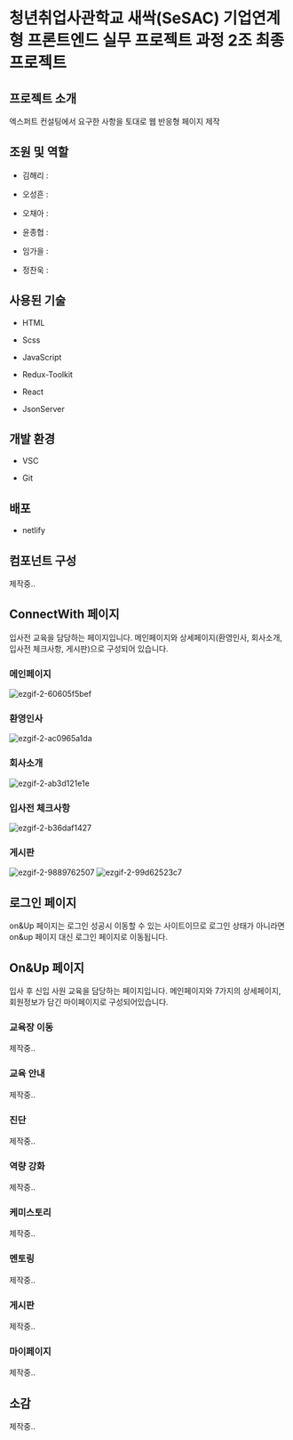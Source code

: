 # 청년취업사관학교 새싹(SeSAC) 기업연계형 프론트엔드 실무 프로젝트 과정 2조 최종프로젝트
## 프로젝트 소개
 엑스퍼트 컨설팅에서 요구한 사항을 토대로 웹 반응형 페이지 제작
## 조원 및 역할
- 김해리 :

- 오성흔 :

- 오채아 :

- 윤종협 :

- 임가을 :

- 정찬욱 : 

## 사용된 기술
 - HTML
 
 - Scss
 
 - JavaScript
 
 - Redux-Toolkit

 - React

- JsonServer
 
 ## 개발 환경
 - VSC
 
 - Git

## 배포
- netlify

## 컴포넌트 구성
제작중..
## ConnectWith 페이지
입사전 교육을 담당하는 페이지입니다.
메인페이지와 상세페이지(환영인사, 회사소개, 입사전 체크사항, 게시판)으로 구성되어 있습니다.
 ### 메인페이지
 ![ezgif-2-60605f5bef](https://user-images.githubusercontent.com/62588402/187383063-76474e95-664b-4a6a-9b2a-ac7bc74583d0.gif)
 ### 환영인사
 ![ezgif-2-ac0965a1da](https://user-images.githubusercontent.com/62588402/187383583-0a45b140-82cb-43cf-b32c-544b2822a670.gif)
 ### 회사소개
 ![ezgif-2-ab3d121e1e](https://user-images.githubusercontent.com/62588402/187383932-96c4e04f-ceda-45db-a515-5435b4ff98e5.gif)
 ### 입사전 체크사항
 ![ezgif-2-b36daf1427](https://user-images.githubusercontent.com/62588402/187384119-6d6435d4-6619-4a6f-b941-b6c7c91366cb.gif)
 ### 게시판
![ezgif-2-9889762507](https://user-images.githubusercontent.com/62588402/187384386-213279f8-b3e8-4651-b7e9-2e1854341942.gif)
![ezgif-2-99d62523c7](https://user-images.githubusercontent.com/62588402/187384398-83859c95-e022-4090-a5fe-d96c124f7e49.gif)

## 로그인 페이지
on&Up 페이지는 로그인 성공시 이동할 수 있는 사이트이므로 로그인 상태가 아니라면 on&up 페이지 대신 로그인 페이지로 이동됩니다.
## On&Up 페이지
입사 후 신입 사원 교육을 담당하는 페이지입니다.
메인페이지와 7가지의 상세페이지, 회원정보가 담긴 마이페이지로 구성되어있습니다.
### 교육장 이동
제작중..
### 교육 안내
제작중..
### 진단
제작중..
### 역량 강화
제작중..
### 케미스토리
제작중..
### 멘토링
제작중..
### 게시판
제작중..
### 마이페이지
제작중..

## 소감
제작중..

